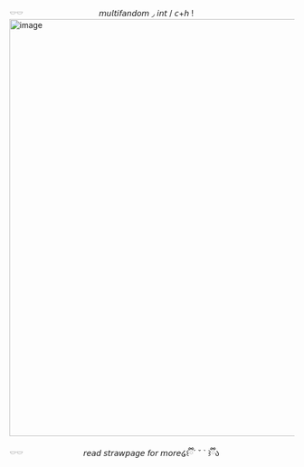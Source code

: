𓎠𓎠 ︎ ︎ ︎ ︎ ︎ ︎ ︎ ︎ ︎ ︎ ︎ ︎︎︎ ︎ ︎ ︎ ︎ ︎ ︎ ︎ ︎ ︎ ︎ ︎ ︎ ︎ ︎ ︎ ︎ ︎ ︎ ︎ ︎ ︎ ︎𝘮𝘶𝘭𝘵𝘪𝘧𝘢𝘯𝘥𝘰𝘮 ◞ 𝘪𝘯𝘵 / 𝘤+𝘩 !
<img width="736" height="736" alt="image" src="https://github.com/user-attachments/assets/f83f5005-5e75-4c52-9ac6-1723817d719d" />
>
𓎠𓎠 ︎ ︎ ︎ ︎ ︎ ︎ ︎ ︎ ︎ ︎ ︎ ︎︎ ︎ ︎ ︎ ︎ ︎ ︎ ︎ ︎ ︎ ︎ ︎ ︎ ︎ ︎ ︎𝘳𝘦𝘢𝘥 𝘴𝘵𝘳𝘢𝘸𝘱𝘢𝘨𝘦 𝘧𝘰𝘳 𝘮𝘰𝘳𝘦໒꒰ྀི´ ˘ ` ꒱ྀིა 
